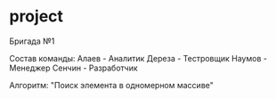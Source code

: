 # project
Бригада №1

Состав команды:
Алаев - Аналитик
Дереза - Тестровщик
Наумов - Менеджер
Сенчин - Разработчик

Алгоритм: "Поиск элемента в одномерном массиве"
